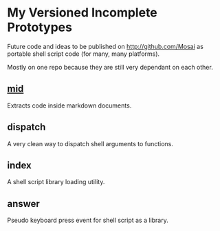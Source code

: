 My Versioned Incomplete Prototypes
==================================

Future code and ideas to be published on http://github.com/Mosai as
portable shell script code (for many, many platforms).

Mostly on one repo because they are still very dependant on each other.

[mid](Mosai/mid/README.md)
---

Extracts code inside markdown documents.

dispatch
--------

A very clean way to dispatch shell arguments to functions.

index
-----

A shell script library loading utility.

answer
------

Pseudo keyboard press event for shell script as a library.
